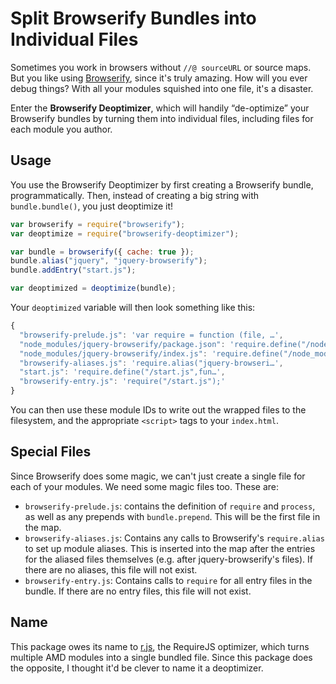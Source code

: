 # Split Browserify Bundles into Individual Files

Sometimes you work in browsers without `//@ sourceURL` or source maps. But you like using [Browserify][], since it's
truly amazing. How will you ever debug things? With all your modules squished into one file, it's a disaster.

Enter the **Browserify Deoptimizer**, which will handily “de-optimize” your Browserify bundles by turning them into
individual files, including files for each module you author.

[browserify]: https://github.com/substack/node-browserify

## Usage

You use the Browserify Deoptimizer by first creating a Browserify bundle, programmatically. Then, instead of creating a
big string with `bundle.bundle()`, you just deoptimize it!

```js
var browserify = require("browserify");
var deoptimize = require("browserify-deoptimizer");

var bundle = browserify({ cache: true });
bundle.alias("jquery", "jquery-browserify");
bundle.addEntry("start.js");

var deoptimized = deoptimize(bundle);
```

Your `deoptimized` variable will then look something like this:

```js
{
  "browserify-prelude.js": 'var require = function (file, …',
  "node_modules/jquery-browserify/package.json": 'require.define("/node_modules/…',
  "node_modules/jquery-browserify/index.js": 'require.define("/node_modules/…',
  "browserify-aliases.js": 'require.alias("jquery-browseri…',
  "start.js": 'require.define("/start.js",fun…',
  "browserify-entry.js": 'require("/start.js");'
}
```

You can then use these module IDs to write out the wrapped files to the filesystem, and the appropriate `<script>` tags
to your `index.html`.

## Special Files

Since Browserify does some magic, we can't just create a single file for each of your modules. We need some magic files
too. These are:

- `browserify-prelude.js`: contains the definition of `require` and `process`, as well as any prepends with
  `bundle.prepend`. This will be the first file in the map.
- `browserify-aliases.js`: Contains any calls to Browserify's `require.alias` to set up module aliases. This is inserted
  into the map after the entries for the aliased files themselves (e.g. after jquery-browserify's files). If there are
  no aliases, this file will not exist.
- `browserify-entry.js`: Contains calls to `require` for all entry files in the bundle. If there are no entry files,
  this file will not exist.

## Name

This package owes its name to [r.js][], the RequireJS optimizer, which turns multiple AMD modules into a single bundled
file. Since this package does the opposite, I thought it'd be clever to name it a deoptimizer.

[r.js]: http://requirejs.org/docs/optimization.html
